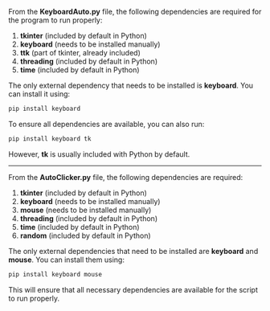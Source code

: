 From the **KeyboardAuto.py** file, the following dependencies are required for the program to run properly:

1. **tkinter** (included by default in Python)
2. **keyboard** (needs to be installed manually)
3. **ttk** (part of tkinter, already included)
4. **threading** (included by default in Python)
5. **time** (included by default in Python)

The only external dependency that needs to be installed is **keyboard**. You can install it using:

```bash
pip install keyboard
```

To ensure all dependencies are available, you can also run:

```bash
pip install keyboard tk
```

However, **tk** is usually included with Python by default.

--------------------------------------------------------------------------------------------------------------------------------------------------------------------------------------

From the **AutoClicker.py** file, the following dependencies are required:

1. **tkinter** (included by default in Python)
2. **keyboard** (needs to be installed manually)
3. **mouse** (needs to be installed manually)
4. **threading** (included by default in Python)
5. **time** (included by default in Python)
6. **random** (included by default in Python)

The only external dependencies that need to be installed are **keyboard** and **mouse**. You can install them using:

```bash
pip install keyboard mouse
```

This will ensure that all necessary dependencies are available for the script to run properly.
